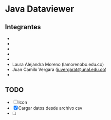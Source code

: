 # Java Dataviewer

## Integrantes

- 
- 
- 
- 
- 
- Laura Alejandra Moreno (lamorenobo.edu.co)
- Juan Camilo Vergara (juvergarat@unal.edu.co)
- 

## TODO
- [ ] Icon
- [x] Cargar datos desde archivo csv
- [ ] 

